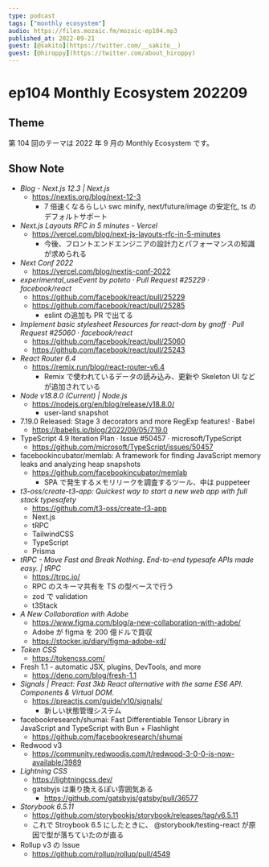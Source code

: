 ```yaml
---
type: podcast
tags: ["monthly ecosystem"]
audio: https://files.mozaic.fm/mozaic-ep104.mp3
published_at: 2022-09-21
guest: [@sakito](https://twitter.com/__sakito__)
guest: [@hiroppy](https://twitter.com/about_hiroppy)
---
```


# ep104 Monthly Ecosystem 202209

## Theme

第 104 回のテーマは 2022 年 9 月の Monthly Ecosystem です。


## Show Note

- *Blog - Next.js 12.3 | Next.js*
  - https://nextjs.org/blog/next-12-3
    - 7 倍速くなるらしい swc minify, next/future/image の安定化, ts のデフォルトサポート
- *Next.js Layouts RFC in 5 minutes - Vercel*
  - https://vercel.com/blog/next-js-layouts-rfc-in-5-minutes
    - 今後、フロントエンドエンジニアの設計力とパフォーマンスの知識が求められる
- *Next Conf 2022*
  - https://vercel.com/blog/nextjs-conf-2022
- *experimental_useEvent by poteto · Pull Request #25229 · facebook/react*
  - https://github.com/facebook/react/pull/25229
  - https://github.com/facebook/react/pull/25285
    - eslint の追加も PR で出てる
- *Implement basic stylesheet Resources for react-dom by gnoff · Pull Request #25060 · facebook/react*
  - https://github.com/facebook/react/pull/25060
  - https://github.com/facebook/react/pull/25243
- *React Router 6.4*
  - https://remix.run/blog/react-router-v6.4
    - Remix で使われているデータの読み込み、更新や Skeleton UI などが追加されている
- *Node v18.8.0 (Current) | Node.js*
  - https://nodejs.org/en/blog/release/v18.8.0/
    - user-land snapshot
- 7.19.0 Released: Stage 3 decorators and more RegExp features! · Babel
  - https://babeljs.io/blog/2022/09/05/7.19.0
- TypeScript 4.9 Iteration Plan · Issue #50457 · microsoft/TypeScript
  - https://github.com/microsoft/TypeScript/issues/50457
- facebookincubator/memlab: A framework for finding JavaScript memory leaks and analyzing heap snapshots
  - https://github.com/facebookincubator/memlab
    - SPA で発生するメモリリークを調査するツール、中は puppeteer
- *t3-oss/create-t3-app: Quickest way to start a new web app with full stack typesafety*
  - https://github.com/t3-oss/create-t3-app
  - Next.js
  - tRPC
  - TailwindCSS
  - TypeScript
  - Prisma
- *tRPC - Move Fast and Break Nothing. End-to-end typesafe APIs made easy. | tRPC*
  - https://trpc.io/
  - RPC のスキーマ共有を TS の型ベースで行う
  - zod で validation
  - t3Stack
- *A New Collaboration with Adobe*
  - https://www.figma.com/blog/a-new-collaboration-with-adobe/
  - Adobe が figma を 200 億ドルで買収
  - https://stocker.jp/diary/figma-adobe-xd/
- *Token CSS*
  - https://tokencss.com/
- Fresh 1.1 - automatic JSX, plugins, DevTools, and more
  - https://deno.com/blog/fresh-1.1
- *Signals | Preact: Fast 3kb React alternative with the same ES6 API. Components & Virtual DOM.*
  - https://preactjs.com/guide/v10/signals/
    - 新しい状態管理システム
- facebookresearch/shumai: Fast Differentiable Tensor Library in JavaScript and TypeScript with Bun + Flashlight
  - https://github.com/facebookresearch/shumai
- Redwood v3
  - https://community.redwoodjs.com/t/redwood-3-0-0-is-now-available/3989
- *Lightning CSS*
  - https://lightningcss.dev/
  - gatsbyjs は乗り換えるぽい雰囲気ある
    - https://github.com/gatsbyjs/gatsby/pull/36577
- *Storybook 6.5.11*
  - https://github.com/storybookjs/storybook/releases/tag/v6.5.11
  - これで Stroybook 6.5 にしたときに、 @storybook/testing-react が原因で型が落ちていたのが直る
- Rollup v3 の Issue
  - https://github.com/rollup/rollup/pull/4549